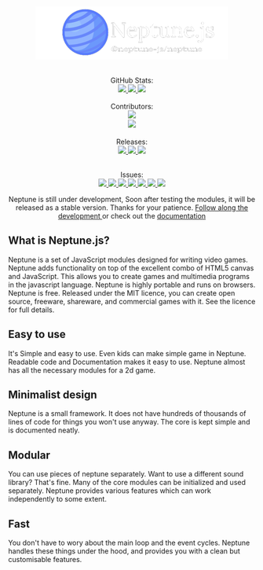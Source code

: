 <p align="center">
  <img src="https://raw.githubusercontent.com/NotSujal/Neptune.js/main/static/images/logo_big.png" />
</p>

<p align="center">
<br>
GitHub Stats: <br>
<a href="https://neptune-js.vercel.app">
<img src="https://badgen.net/github/stars/notsujal/neptune.js"/>
<img src="https://badgen.net/github/forks/notsujal/neptune.js"/>
<img src="https://badgen.net/github/tags/notsujal/neptune.js"/>
</a>
<br>
<br>
Contributors: <br>
<a href="https://neptune-js.vercel.app">
<img src="https://badgen.net/github/contributors/notsujal/neptune.js"/>
</a>
<br>
<a href="https://github.com/NotSujal/Neptune.js/graphs/contributors">
  <img src="https://contrib.rocks/image?repo=NotSujal/Neptune.js" />
</a>

<br>
<br>
Releases: <br>
<a href="https://neptune-js.vercel.app">
<img src="https://badgen.net/github/tag/notsujal/neptune.js"/>
<img src="https://badgen.net/github/releases/notsujal/neptune.js"/>
<img src="https://badgen.net/github/license/notsujal/neptune.js"/>
<br>
<br>
</a>

<p align="center">
Issues: <br>
<a href="https://neptune-js.vercel.app">
<img src="https://badgen.net/github/issues/notsujal/neptune.js"/>
<img src="https://badgen.net/github/closed-issues/notsujal/neptune.js"/>
<img src="https://badgen.net/github/open-issues/notsujal/neptune.js"/>

<img src="https://badgen.net/github/label-issues/Notsujal/neptune.js/enhancement"/>
<img src="https://badgen.net/github/label-issues/Notsujal/neptune.js/help wanted"/>
<img src="https://badgen.net/github/label-issues/Notsujal/neptune.js/fixed"/>
<img src="https://badgen.net/github/label-issues/Notsujal/neptune.js/bug"/>
</a>



<p align="center">
Neptune is still under development,
Soon after testing the modules, 
it will be released as a stable version.
Thanks for your patience.
<a href="https://GitHub.com/Notsujal/neptune.js"> Follow along the development </a> or check out the <a href="
https://neptune-js.vercel.app/"> documentation </a>
</p>

## What is Neptune.js?

Neptune is a set of JavaScript modules designed for writing video games. 
Neptune adds functionality on top of the excellent combo of HTML5 canvas and JavaScript. 
This allows you to create games and multimedia programs in the javascript language.
Neptune is highly portable and runs on browsers.
Neptune is free. Released under the MIT licence, you can create open source, 
freeware, shareware, and commercial games with it. See the licence for full details.

## Easy to use

It's Simple and easy to use. 
Even kids can make simple game in Neptune.
Readable code and Documentation makes it easy to use. 
Neptune almost has all the necessary modules for a 2d game.

## Minimalist design
Neptune is a small framework. 
It does not have hundreds of thousands of lines of code for things you won't use anyway. 
The core is kept simple and is documented neatly.

## Modular
You can use pieces of neptune separately. 
Want to use a different sound library? That's fine. 
Many of the core modules can be initialized and used separately.
Neptune provides various features which can work independently to some extent.

## Fast
You don't have to wory about the main loop and the event cycles. 
Neptune handles these things under the hood, and provides you with a clean but customisable features.

